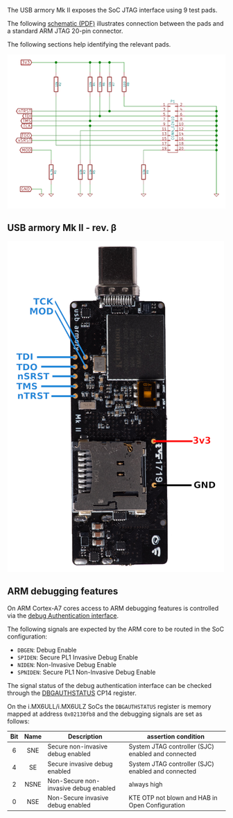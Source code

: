 The USB armory Mk II exposes the SoC JTAG interface using 9 test pads.

The following [schematic (PDF)](https://github.com/f-secure-foundry/usbarmory/raw/master/hardware/mark-two/jtag-breakout.pdf) illustrates connection between the pads and a
standard ARM JTAG 20-pin connector.

The following sections help identifying the relevant pads.

![Mk II JTAG schematic](images/armory-mark-two-jtag-sch.png)

USB armory Mk II - rev. β
-------------------------

![Mk II JTAG picture](images/armory-mark-two-jtag-board.png)

ARM debugging features
----------------------

On ARM Cortex-A7 cores access to ARM debugging features is controlled
via the [debug Authentication interface](https://developer.arm.com/documentation/ddi0464/d/Debug/External-debug-interface?lang=en).

The following signals are expected by the ARM core to be routed in the SoC
configuration:

* `DBGEN`:  Debug Enable
* `SPIDEN`: Secure PL1 Invasive Debug Enable
* `NIDEN`: Non-Invasive Debug Enable
* `SPNIDEN`: Secure PL1 Non-Invasive Debug Enable

The signal status of the debug authentication interface can be checked through the
[DBGAUTHSTATUS](https://developer.arm.com/documentation/ddi0406/b/Debug-Architecture/Debug-Registers-Reference/Management-registers--ARMv7-only/Authentication-Status-Register--DBGAUTHSTATUS-?lang=en) CP14 register.

On the i.MX6ULL/i.MX6ULZ SoCs the `DBGAUTHSTATUS` register is memory mapped at
address `0x02130fb8` and the debugging signals are set as follows:

| Bit | Name | Description                           | assertion condition                                 |
|:---:|:----:|---------------------------------------|-----------------------------------------------------|
|  6  | SNE  | Secure non-invasive debug enabled     | System JTAG controller (SJC) enabled and connected  |
|  4  | SE   | Secure invasive debug enabled         | System JTAG controller (SJC) enabled and connected  |
|  2  | NSNE | Non-Secure non-invasive debug enabled | always high                                         |
|  0  | NSE  | Non-Secure invasive debug enabled     | KTE OTP not blown and HAB in Open Configuration     |
